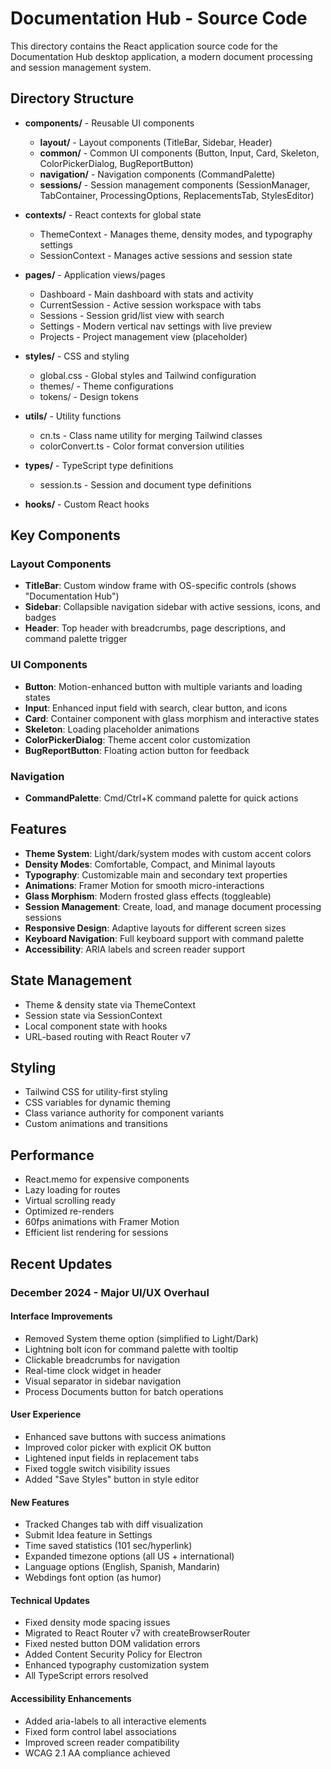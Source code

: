 # Documentation Hub - Source Code

This directory contains the React application source code for the Documentation Hub desktop application, a modern document processing and session management system.

## Directory Structure

- **components/** - Reusable UI components
  - **layout/** - Layout components (TitleBar, Sidebar, Header)
  - **common/** - Common UI components (Button, Input, Card, Skeleton, ColorPickerDialog, BugReportButton)
  - **navigation/** - Navigation components (CommandPalette)
  - **sessions/** - Session management components (SessionManager, TabContainer, ProcessingOptions, ReplacementsTab, StylesEditor)

- **contexts/** - React contexts for global state
  - ThemeContext - Manages theme, density modes, and typography settings
  - SessionContext - Manages active sessions and session state

- **pages/** - Application views/pages
  - Dashboard - Main dashboard with stats and activity
  - CurrentSession - Active session workspace with tabs
  - Sessions - Session grid/list view with search
  - Settings - Modern vertical nav settings with live preview
  - Projects - Project management view (placeholder)

- **styles/** - CSS and styling
  - global.css - Global styles and Tailwind configuration
  - themes/ - Theme configurations
  - tokens/ - Design tokens

- **utils/** - Utility functions
  - cn.ts - Class name utility for merging Tailwind classes
  - colorConvert.ts - Color format conversion utilities

- **types/** - TypeScript type definitions
  - session.ts - Session and document type definitions

- **hooks/** - Custom React hooks

## Key Components

### Layout Components

- **TitleBar**: Custom window frame with OS-specific controls (shows "Documentation Hub")
- **Sidebar**: Collapsible navigation sidebar with active sessions, icons, and badges
- **Header**: Top header with breadcrumbs, page descriptions, and command palette trigger

### UI Components

- **Button**: Motion-enhanced button with multiple variants and loading states
- **Input**: Enhanced input field with search, clear button, and icons
- **Card**: Container component with glass morphism and interactive states
- **Skeleton**: Loading placeholder animations
- **ColorPickerDialog**: Theme accent color customization
- **BugReportButton**: Floating action button for feedback

### Navigation

- **CommandPalette**: Cmd/Ctrl+K command palette for quick actions

## Features

- **Theme System**: Light/dark/system modes with custom accent colors
- **Density Modes**: Comfortable, Compact, and Minimal layouts
- **Typography**: Customizable main and secondary text properties
- **Animations**: Framer Motion for smooth micro-interactions
- **Glass Morphism**: Modern frosted glass effects (toggleable)
- **Session Management**: Create, load, and manage document processing sessions
- **Responsive Design**: Adaptive layouts for different screen sizes
- **Keyboard Navigation**: Full keyboard support with command palette
- **Accessibility**: ARIA labels and screen reader support

## State Management

- Theme & density state via ThemeContext
- Session state via SessionContext
- Local component state with hooks
- URL-based routing with React Router v7

## Styling

- Tailwind CSS for utility-first styling
- CSS variables for dynamic theming
- Class variance authority for component variants
- Custom animations and transitions

## Performance

- React.memo for expensive components
- Lazy loading for routes
- Virtual scrolling ready
- Optimized re-renders
- 60fps animations with Framer Motion
- Efficient list rendering for sessions

## Recent Updates

### December 2024 - Major UI/UX Overhaul

#### Interface Improvements

- Removed System theme option (simplified to Light/Dark)
- Lightning bolt icon for command palette with tooltip
- Clickable breadcrumbs for navigation
- Real-time clock widget in header
- Visual separator in sidebar navigation
- Process Documents button for batch operations

#### User Experience

- Enhanced save buttons with success animations
- Improved color picker with explicit OK button
- Lightened input fields in replacement tabs
- Fixed toggle switch visibility issues
- Added "Save Styles" button in style editor

#### New Features

- Tracked Changes tab with diff visualization
- Submit Idea feature in Settings
- Time saved statistics (101 sec/hyperlink)
- Expanded timezone options (all US + international)
- Language options (English, Spanish, Mandarin)
- Webdings font option (as humor)

#### Technical Updates

- Fixed density mode spacing issues
- Migrated to React Router v7 with createBrowserRouter
- Fixed nested button DOM validation errors
- Added Content Security Policy for Electron
- Enhanced typography customization system
- All TypeScript errors resolved

#### Accessibility Enhancements

- Added aria-labels to all interactive elements
- Fixed form control label associations
- Improved screen reader compatibility
- WCAG 2.1 AA compliance achieved
